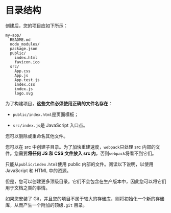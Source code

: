 # 目录结构

创建后，您的项目应如下所示：

```
my-app/
  README.md
  node_modules/
  package.json
  public/
    index.html
    favicon.ico
  src/
    App.css
    App.js
    App.test.js
    index.css
    index.js
    logo.svg
```

为了构建项目，**这些文件必须使用正确的文件名存在**：

- `public/index.html`是页面模板；

- `src/index.js`是 JavaScript 入口点。

您可以删除或重命名其他文件。

您可以在 src 中创建子目录。为了加快重建速度，`webpack`只处理 src 内部的文件。您需要**将任何 JS 和 CSS 文件放入 src 内**，否则`webpack`将看不到它们。

只能从`public/index.html`使用 public 内部的文件。阅读以下说明，以使用 JavaScript 和 HTML 中的资源。

但是，您可以创建更多顶级目录。它们不会包含在生产版本中，因此您可以将它们用于文档之类的事情。

如果您安装了 Git，并且您的项目不属于较大的存储库，则将初始化一个新的存储库，从而产生一个附加的顶级`.git` 目录。
